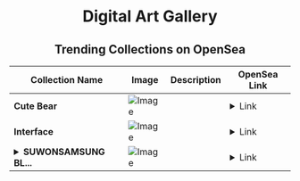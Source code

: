 <div align="center">

# Digital Art Gallery

## Trending Collections on OpenSea

| Collection Name                       | Image                                                                                     | Description                       | OpenSea Link                                                                                          |
|---------------------------------------|-------------------------------------------------------------------------------------------|-----------------------------------|--------------------------------------------------------------------------------------------------------|
| **Cute Bear** | ![Image](https://i.seadn.io/s/raw/files/fe2950e6761c95793fae1d1dcc3addba.jpg?w=500&auto=format?w=200&auto=format) |  | <details><summary>Link</summary>[Cute Bear](https://opensea.io/collection/cute-bear-22)</details> |
| **Interface** | ![Image](https://i.seadn.io/s/raw/files/4766a43cc6bef2de0e9b057576c7eaa8.jpg?w=500&auto=format?w=200&auto=format) |  | <details><summary>Link</summary>[Interface](https://opensea.io/collection/interface-9)</details> |
| **<details><summary>SUWONSAMSUNG BL...</summary>SUWONSAMSUNG BLUE CARD EMBLEM 2024</details>** | ![Image](https://i.seadn.io/s/raw/files/df6a86c6a4e1e2f9f16667501e7612f8.gif?w=500&auto=format?w=200&auto=format) |  | <details><summary>Link</summary>[SUWONSAMSUNG BLUE CARD EMBLEM 2024](https://opensea.io/collection/suwonsamsung-blue-card-emblem-2024)</details> |

</div>